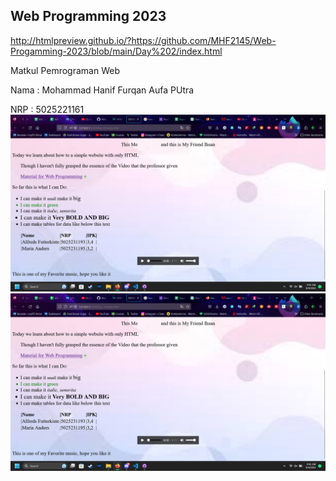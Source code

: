 ## Web Programming 2023
http://htmlpreview.github.io/?https://github.com/MHF2145/Web-Progamming-2023/blob/main/Day%202/index.html

Matkul Pemrograman Web

Nama : Mohammad Hanif Furqan Aufa PUtra

NRP : 5025221161
![Docum Web](image-3.png)
![Docum Web 2](image-4.png)
